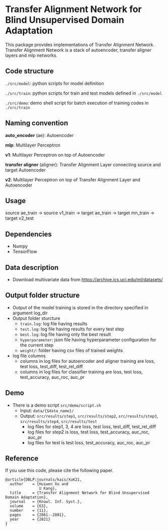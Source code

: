 # Transfer Alignment Network for Blind Unsupervised Domain Adaptation

This package provides implementations of Transfer Alignment Network.
Transfer Alignment Network is a stack of autoencoder, transfer aligner
layers and mlp networks.

## Code structure
`./src/model`: python scripts for model definition

`./src/train`: python scripts for train and test models defined in `./src/model`

`./src/demo`: demo shell script for batch execution of training codes in `./src/train`

## Naming convention
**auto_encoder** (ae): Autoencoder

**mlp**: Multilayer Perceptron

**v1**: Multilayer Perceptron on top of Autoencoder

**transfer aligner** (aligner): Transfer Alignment Layer connecting source and
target Autoencoder

**v2**: Multilayer Perceptron on top of Transfer Alignment Layer and Autoencoder

## Usage
source ae_train -> source v1_train -> target ae_train -> target mn_train -> target v2_test

## Dependencies

* Numpy
* TensorFlow

## Data description
* Download multivariate data from https://archive.ics.uci.edu/ml/datasets/

## Output folder structure
* Output of the model training is stored in the directory specified in argument log_dir
* Output folder sturcture
	* `train.log`: log file having results
	* `test.log`: log file having results for every test step
	* `best.log`: log file having only the best result
	* `hyperparameter`: json file having hyperparameter configuration for the current step
	* `weight/`: folder having csv files of trained weights
* log file columns
	* columns in log files for autoencoder and aligner training are loss, test loss, test_diff, test_rel_diff
	* columns in log files for classifier training are loss, test loss, test_accuracy, auc_roc, auc_pr

## Demo
* There is a demo script `src/demo/script.sh`
    * Input: `data/{$data_name}/`
    * Output: `src/results/step1`, `src/results/step2`, `src/results/step3`, `src/results/step4`, `src/results/test`
        * log files for step1, 3, 4 are loss, test loss, test_diff, test_rel_diff
        * log files for step2 is loss, test loss, test_accuracy, auc_roc, auc_pr
        * log files for test is test loss, test_accuracy, auc_roc, auc_pr

## Reference
If you use this code, please cite the following paper.
```
@article{DBLP:journals/kais/XuK21,
  author    = {Huiwen Xu and
               U Kang},
  title     = {Transfer Alignment Network for Blind Unsupervised Domain Adaptation},
  journal   = {Knowl. Inf. Syst.},
  volume    = {63},
  number    = {11},
  pages     = {2861--2881},
  year      = {2021}
}
```
